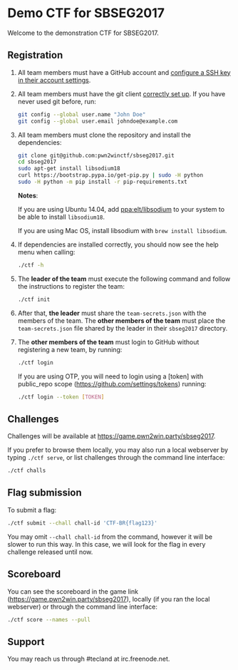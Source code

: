 # Demo CTF for SBSEG2017

Welcome to the demonstration CTF for SBSEG2017.

## Registration
1. All team members must have a GitHub account and [configure a SSH key in their account settings](https://github.com/settings/keys).

2. All team members must have the git client [correctly set up](https://git-scm.com/book/en/v2/Getting-Started-First-Time-Git-Setup). If you have never used git before, run:
   ```bash
   git config --global user.name "John Doe"
   git config --global user.email johndoe@example.com
   ```

3. All team members must clone the repository and install the dependencies:
   ```bash
   git clone git@github.com:pwn2winctf/sbseg2017.git
   cd sbseg2017
   sudo apt-get install libsodium18
   curl https://bootstrap.pypa.io/get-pip.py | sudo -H python
   sudo -H python -m pip install -r pip-requirements.txt
   ```
   **Notes**: 
   
	If you are using Ubuntu 14.04, add [ppa:elt/libsodium](https://launchpad.net/~elt/+archive/ubuntu/libsodium) to your system to be able to install `libsodium18`.

	If you are using Mac OS, install libsodium with `brew install libsodium`.

4. If dependencies are installed correctly, you should now see the help menu when calling:
   ```bash
   ./ctf -h
   ```

5. The **leader of the team** must execute the following command and follow the instructions to register the team:
   ```bash
   ./ctf init
   ```

6. After that, **the leader** must share the `team-secrets.json` with the members of the team. The **other members of the team** must place the `team-secrets.json` file shared by the leader in their `sbseg2017` directory.

7. The **other members of the team** must login to GitHub without registering a new team, by running:
   ```bash
   ./ctf login
   ```
   If you are using OTP, you will need to login using a [token] with public_repo scope (https://github.com/settings/tokens) running:
   ```bash
   ./ctf login --token [TOKEN]
   ```

## Challenges

Challenges will be available at https://game.pwn2win.party/sbseg2017.

If you prefer to browse them locally, you may also run a local webserver by typing `./ctf serve`, or list challenges through the command line interface:
```bash
./ctf challs
```

## Flag submission

To submit a flag:
```bash
./ctf submit --chall chall-id 'CTF-BR{flag123}'
```

You may omit `--chall chall-id` from the command, however it will be slower to run this way. In this case, we will look for the flag in every challenge released until now.

## Scoreboard

You can see the scoreboard in the game link (https://game.pwn2win.party/sbseg2017), locally (if you ran the local webserver) or through the command line interface:
```bash
./ctf score --names --pull
```

## Support

You may reach us through #tecland at irc.freenode.net.
